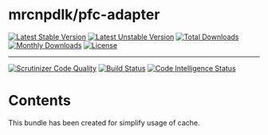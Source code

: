 # mrcnpdlk/pfc-adapter
[![Latest Stable Version](https://img.shields.io/github/release/mrcnpdlk/pfc-adapter.svg)](https://packagist.org/packages/mrcnpdlk/pfc-adapter)
[![Latest Unstable Version](https://poser.pugx.org/mrcnpdlk/pfc-adapter/v/unstable.png)](https://packagist.org/packages/mrcnpdlk/pfc-adapter)
[![Total Downloads](https://img.shields.io/packagist/dt/mrcnpdlk/pfc-adapter.svg)](https://packagist.org/packages/mrcnpdlk/pfc-adapter)
[![Monthly Downloads](https://img.shields.io/packagist/dm/mrcnpdlk/pfc-adapter.svg)](https://packagist.org/packages/mrcnpdlk/pfc-adapter)
[![License](https://img.shields.io/packagist/l/mrcnpdlk/pfc-adapter.svg)](https://packagist.org/packages/mrcnpdlk/pfc-adapter)

------

[![Scrutinizer Code Quality](https://scrutinizer-ci.com/g/mrcnpdlk/pfc-adapter/badges/quality-score.png?b=master)](https://scrutinizer-ci.com/g/mrcnpdlk/pfc-adapter/?branch=master)
[![Build Status](https://scrutinizer-ci.com/g/mrcnpdlk/pfc-adapter/badges/build.png?b=master)](https://scrutinizer-ci.com/g/mrcnpdlk/pfc-adapter/build-status/master)
[![Code Intelligence Status](https://scrutinizer-ci.com/g/mrcnpdlk/pfc-adapter/badges/code-intelligence.svg?b=master)](https://scrutinizer-ci.com/code-intelligence)

# Contents

This bundle has been created for simplify usage of cache.
